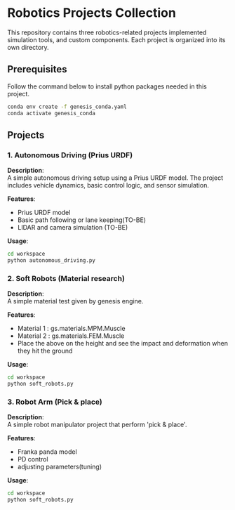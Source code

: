 # Robotics Projects Collection

This repository contains three robotics-related projects implemented simulation tools, and custom components. Each project is organized into its own directory.

## Prerequisites

Follow the command below to install python packages needed in this project.

```bash
conda env create -f genesis_conda.yaml
conda activate genesis_conda
```

## Projects

### 1. Autonomous Driving (Prius URDF)

**Description**:  
A simple autonomous driving setup using a Prius URDF model. The project includes vehicle dynamics, basic control logic, and sensor simulation.

**Features**:
- Prius URDF model
- Basic path following or lane keeping(TO-BE)
- LIDAR and camera simulation (TO-BE)

**Usage**:
```bash
cd workspace
python autonomous_driving.py
```

### 2. Soft Robots (Material research)

**Description**:  
A simple material test given by genesis engine.

**Features**:
- Material 1 : gs.materials.MPM.Muscle
- Material 2 : gs.materials.FEM.Muscle
- Place the above on the height and see the impact and deformation when they hit the ground

**Usage**:
```bash
cd workspace
python soft_robots.py
```

### 3. Robot Arm (Pick & place)

**Description**:  
A simple robot manipulator project that perform 'pick & place'.

**Features**:
- Franka panda model
- PD control
- adjusting parameters(tuning)

**Usage**:
```bash
cd workspace
python soft_robots.py
```